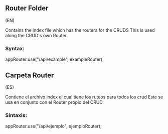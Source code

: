 ## Router Folder
(EN)

Contains the index file which has the routers for the CRUDS
This is used along the CRUD's own Router.

### Syntax:
appRouter.use("/api/example", exampleRouter);

## Carpeta Router
(ES)

Contiene el archivo index el cual tiene los ruteos para todos los crud
Este se usa en conjunto con el Router propio del CRUD.

### Sintaxis:
appRouter.use("/api/ejemplo", ejemploRouter);
